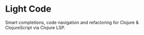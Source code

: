 # Light Code

Smart completions, code navigation and refactoring for Clojure & ClojureScript via Clojure LSP.